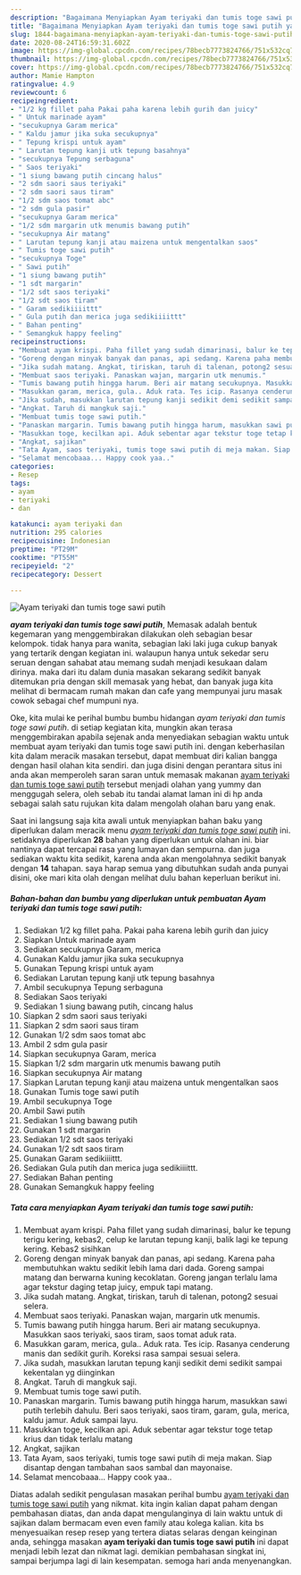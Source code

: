 ```yaml
---
description: "Bagaimana Menyiapkan Ayam teriyaki dan tumis toge sawi putih yang enak"
title: "Bagaimana Menyiapkan Ayam teriyaki dan tumis toge sawi putih yang enak"
slug: 1844-bagaimana-menyiapkan-ayam-teriyaki-dan-tumis-toge-sawi-putih-yang-enak
date: 2020-08-24T16:59:31.602Z
image: https://img-global.cpcdn.com/recipes/78becb7773824766/751x532cq70/ayam-teriyaki-dan-tumis-toge-sawi-putih-foto-resep-utama.jpg
thumbnail: https://img-global.cpcdn.com/recipes/78becb7773824766/751x532cq70/ayam-teriyaki-dan-tumis-toge-sawi-putih-foto-resep-utama.jpg
cover: https://img-global.cpcdn.com/recipes/78becb7773824766/751x532cq70/ayam-teriyaki-dan-tumis-toge-sawi-putih-foto-resep-utama.jpg
author: Mamie Hampton
ratingvalue: 4.9
reviewcount: 6
recipeingredient:
- "1/2 kg fillet paha Pakai paha karena lebih gurih dan juicy"
- " Untuk marinade ayam"
- "secukupnya Garam merica"
- " Kaldu jamur jika suka secukupnya"
- " Tepung krispi untuk ayam"
- " Larutan tepung kanji utk tepung basahnya"
- "secukupnya Tepung serbaguna"
- " Saos teriyaki"
- "1 siung bawang putih cincang halus"
- "2 sdm saori saus teriyaki"
- "2 sdm saori saus tiram"
- "1/2 sdm saos tomat abc"
- "2 sdm gula pasir"
- "secukupnya Garam merica"
- "1/2 sdm margarin utk menumis bawang putih"
- "secukupnya Air matang"
- " Larutan tepung kanji atau maizena untuk mengentalkan saos"
- " Tumis toge sawi putih"
- "secukupnya Toge"
- " Sawi putih"
- "1 siung bawang putih"
- "1 sdt margarin"
- "1/2 sdt saos teriyaki"
- "1/2 sdt saos tiram"
- " Garam sedikiiiittt"
- " Gula putih dan merica juga sedikiiiittt"
- " Bahan penting"
- " Semangkuk happy feeling"
recipeinstructions:
- "Membuat ayam krispi. Paha fillet yang sudah dimarinasi, balur ke tepung terigu kering, kebas2, celup ke larutan tepung kanji, balik lagi ke tepung kering. Kebas2 sisihkan"
- "Goreng dengan minyak banyak dan panas, api sedang. Karena paha membutuhkan waktu sedikit lebih lama dari dada. Goreng sampai matang dan berwarna kuning kecoklatan. Goreng jangan terlalu lama agar tekstur daging tetap juicy, empuk tapi matang."
- "Jika sudah matang. Angkat, tiriskan, taruh di talenan, potong2 sesuai selera."
- "Membuat saos teriyaki. Panaskan wajan, margarin utk menumis."
- "Tumis bawang putih hingga harum. Beri air matang secukupnya. Masukkan saos teriyaki, saos tiram, saos tomat aduk rata."
- "Masukkan garam, merica, gula.. Aduk rata. Tes icip. Rasanya cenderung manis dan sedikit gurih. Koreksi rasa sampai sesuai selera."
- "Jika sudah, masukkan larutan tepung kanji sedikit demi sedikit sampai kekentalan yg diinginkan"
- "Angkat. Taruh di mangkuk saji."
- "Membuat tumis toge sawi putih."
- "Panaskan margarin. Tumis bawang putih hingga harum, masukkan sawi putih terlebih dahulu. Beri saos teriyaki, saos tiram, garam, gula, merica, kaldu jamur. Aduk sampai layu."
- "Masukkan toge, kecilkan api. Aduk sebentar agar tekstur toge tetap krius dan tidak terlalu matang"
- "Angkat, sajikan"
- "Tata Ayam, saos teriyaki, tumis toge sawi putih di meja makan. Siap disantap dengan tambahan saos sambal dan mayonaise."
- "Selamat mencobaaa... Happy cook yaa.."
categories:
- Resep
tags:
- ayam
- teriyaki
- dan

katakunci: ayam teriyaki dan 
nutrition: 295 calories
recipecuisine: Indonesian
preptime: "PT29M"
cooktime: "PT55M"
recipeyield: "2"
recipecategory: Dessert

---
```



![Ayam teriyaki dan tumis toge sawi putih](https://img-global.cpcdn.com/recipes/78becb7773824766/751x532cq70/ayam-teriyaki-dan-tumis-toge-sawi-putih-foto-resep-utama.jpg)

<b><i>ayam teriyaki dan tumis toge sawi putih</i></b>, Memasak adalah bentuk kegemaran yang menggembirakan dilakukan oleh sebagian besar kelompok. tidak hanya para wanita, sebagian laki laki juga cukup banyak yang tertarik dengan kegiatan ini. walaupun hanya untuk sekedar seru seruan dengan sahabat atau memang sudah menjadi kesukaan dalam dirinya. maka dari itu dalam dunia masakan sekarang sedikit banyak ditemukan pria dengan skill memasak yang hebat, dan banyak juga kita melihat di bermacam rumah makan dan cafe yang mempunyai juru masak cowok sebagai chef mumpuni nya.

Oke, kita mulai ke perihal bumbu bumbu hidangan <i>ayam teriyaki dan tumis toge sawi putih</i>. di setiap kegiatan kita, mungkin akan terasa menggembirakan apabila sejenak anda menyediakan sebagian waktu untuk membuat ayam teriyaki dan tumis toge sawi putih ini. dengan keberhasilan kita dalam meracik masakan tersebut, dapat membuat diri kalian bangga dengan hasil olahan kita sendiri. dan juga disini dengan perantara situs ini anda akan memperoleh saran saran untuk memasak makanan <u>ayam teriyaki dan tumis toge sawi putih</u> tersebut menjadi olahan yang yummy dan menggugah selera, oleh sebab itu tandai alamat laman ini di hp anda sebagai salah satu rujukan kita dalam mengolah olahan baru yang enak.




Saat ini langsung saja kita awali untuk menyiapkan bahan baku yang diperlukan dalam meracik menu <u><i>ayam teriyaki dan tumis toge sawi putih</i></u> ini. setidaknya diperlukan <b>28</b> bahan yang diperlukan untuk olahan ini. biar nantinya dapat tercapai rasa yang lumayan dan sempurna. dan juga sediakan waktu kita sedikit, karena anda akan mengolahnya sedikit banyak dengan <b>14</b> tahapan. saya harap semua yang dibutuhkan sudah anda punyai disini, oke mari kita olah dengan melihat dulu bahan keperluan berikut ini.

<!--inarticleads1-->

##### Bahan-bahan dan bumbu yang diperlukan untuk pembuatan Ayam teriyaki dan tumis toge sawi putih:

1. Sediakan 1/2 kg fillet paha. Pakai paha karena lebih gurih dan juicy
1. Siapkan  Untuk marinade ayam
1. Sediakan secukupnya Garam, merica
1. Gunakan  Kaldu jamur jika suka secukupnya
1. Gunakan  Tepung krispi untuk ayam
1. Sediakan  Larutan tepung kanji utk tepung basahnya
1. Ambil secukupnya Tepung serbaguna
1. Sediakan  Saos teriyaki
1. Sediakan 1 siung bawang putih, cincang halus
1. Siapkan 2 sdm saori saus teriyaki
1. Siapkan 2 sdm saori saus tiram
1. Gunakan 1/2 sdm saos tomat abc
1. Ambil 2 sdm gula pasir
1. Siapkan secukupnya Garam, merica
1. Siapkan 1/2 sdm margarin utk menumis bawang putih
1. Siapkan secukupnya Air matang
1. Siapkan  Larutan tepung kanji atau maizena untuk mengentalkan saos
1. Gunakan  Tumis toge sawi putih
1. Ambil secukupnya Toge
1. Ambil  Sawi putih
1. Sediakan 1 siung bawang putih
1. Gunakan 1 sdt margarin
1. Sediakan 1/2 sdt saos teriyaki
1. Gunakan 1/2 sdt saos tiram
1. Gunakan  Garam sedikiiiittt.
1. Sediakan  Gula putih dan merica juga sedikiiiittt.
1. Sediakan  Bahan penting
1. Gunakan  Semangkuk happy feeling




<!--inarticleads2-->

##### Tata cara menyiapkan Ayam teriyaki dan tumis toge sawi putih:

1. Membuat ayam krispi. Paha fillet yang sudah dimarinasi, balur ke tepung terigu kering, kebas2, celup ke larutan tepung kanji, balik lagi ke tepung kering. Kebas2 sisihkan
1. Goreng dengan minyak banyak dan panas, api sedang. Karena paha membutuhkan waktu sedikit lebih lama dari dada. Goreng sampai matang dan berwarna kuning kecoklatan. Goreng jangan terlalu lama agar tekstur daging tetap juicy, empuk tapi matang.
1. Jika sudah matang. Angkat, tiriskan, taruh di talenan, potong2 sesuai selera.
1. Membuat saos teriyaki. Panaskan wajan, margarin utk menumis.
1. Tumis bawang putih hingga harum. Beri air matang secukupnya. Masukkan saos teriyaki, saos tiram, saos tomat aduk rata.
1. Masukkan garam, merica, gula.. Aduk rata. Tes icip. Rasanya cenderung manis dan sedikit gurih. Koreksi rasa sampai sesuai selera.
1. Jika sudah, masukkan larutan tepung kanji sedikit demi sedikit sampai kekentalan yg diinginkan
1. Angkat. Taruh di mangkuk saji.
1. Membuat tumis toge sawi putih.
1. Panaskan margarin. Tumis bawang putih hingga harum, masukkan sawi putih terlebih dahulu. Beri saos teriyaki, saos tiram, garam, gula, merica, kaldu jamur. Aduk sampai layu.
1. Masukkan toge, kecilkan api. Aduk sebentar agar tekstur toge tetap krius dan tidak terlalu matang
1. Angkat, sajikan
1. Tata Ayam, saos teriyaki, tumis toge sawi putih di meja makan. Siap disantap dengan tambahan saos sambal dan mayonaise.
1. Selamat mencobaaa... Happy cook yaa..




Diatas adalah sedikit pengulasan masakan perihal bumbu <u>ayam teriyaki dan tumis toge sawi putih</u> yang nikmat. kita ingin kalian dapat paham dengan pembahasan diatas, dan anda dapat mengulanginya di lain waktu untuk di sajikan dalam bermacam even even family atau kolega kalian. kita bs menyesuaikan resep resep yang tertera diatas selaras dengan keinginan anda, sehingga masakan <b>ayam teriyaki dan tumis toge sawi putih</b> ini dapat menjadi lebih lezat dan nikmat lagi. demikian pembahasan singkat ini, sampai berjumpa lagi di lain kesempatan. semoga hari anda menyenangkan.
